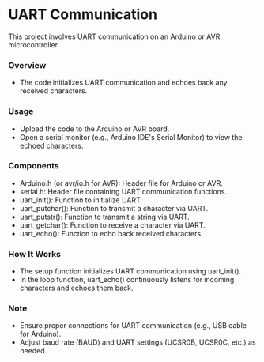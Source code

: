 # UART Communication
This project involves UART communication on an Arduino or AVR microcontroller.

### Overview
- The code initializes UART communication and echoes back any received characters.

### Usage
- Upload the code to the Arduino or AVR board.
- Open a serial monitor (e.g., Arduino IDE's Serial Monitor) to view the echoed characters.
### Components
- Arduino.h (or avr/io.h for AVR): Header file for Arduino or AVR.
- serial.h: Header file containing UART communication functions.
- uart_init(): Function to initialize UART.
- uart_putchar(): Function to transmit a character via UART.
- uart_putstr(): Function to transmit a string via UART.
- uart_getchar(): Function to receive a character via UART.
- uart_echo(): Function to echo back received characters.
### How It Works
- The setup function initializes UART communication using uart_init().
- In the loop function, uart_echo() continuously listens for incoming characters and echoes them back.
### Note
- Ensure proper connections for UART communication (e.g., USB cable for Arduino).
- Adjust baud rate (BAUD) and UART settings (UCSR0B, UCSR0C, etc.) as needed.
